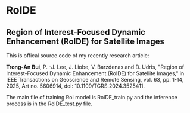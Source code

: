 # RoIDE
## Region of Interest-Focused Dynamic Enhancement (RoIDE) for Satellite Images

This is offical source code of my recently research article:

**Trong-An Bui**, P. -J. Lee, J. Liobe, V. Barzdenas and D. Udris, "Region of Interest-Focused Dynamic Enhancement (RoIDE) for Satellite Images," in IEEE Transactions on Geoscience and Remote Sensing, vol. 63, pp. 1-14, 2025, Art no. 5606914, doi: 10.1109/TGRS.2024.3525411. 

The main file of training RoI model is RoiDE_train.py and the inference process is in the RoIDE_test.py file. 

